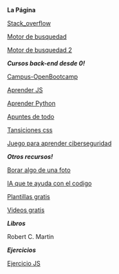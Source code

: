 **La Página**

[Stack_overflow](https://es.stackoverflow.com)

[Motor de busquedad](https://you.com/code)

[Motor de busquedad 2](https://www.useblackbox.io/landingPage)

***Cursos back-end desde 0!***

[Campus-OpenBootcamp](https://campus.open-bootcamp.com)

[Aprender JS](https://aprendejavascript.dev)

[Aprender Python](https://www.minigen.io/courses/aprende-a-programar-con-python-desde-cero-edicion-2021-2022)

[Apuntes de todo](https://midu.link/majo)

[Tansiciones css](https://www.transition.style)

[Juego para aprender ciberseguridad](https://beinternetawesome.withgoogle.com/es-419_all/interland)


***Otros recursos!***

[Borar algo de una foto](https://www.magiceraser.io)

[IA que te ayuda con el codigo](https://beta.openai.com/playground)

[Plantillas gratis](https://uideck.com/templates/)

[Videos gratis](https://clipchamp.com/es/)

***Libros***

Robert C. Martin

***Ejercicios***

[Ejercicio JS](https://www.tiktok.com/@midudev/video/7138050580148243718?is_copy_url=1&is_from_webapp=v1&lang=es)
